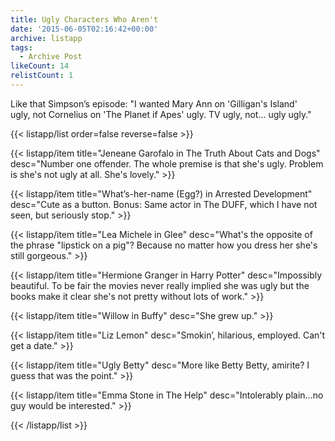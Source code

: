 ```yaml
---
title: Ugly Characters Who Aren't
date: '2015-06-05T02:16:42+00:00'
archive: listapp
tags: 
  - Archive Post
likeCount: 14
relistCount: 1
---
```


Like that Simpson’s episode: "I wanted Mary Ann on 'Gilligan's Island' ugly, not Cornelius on 'The Planet if Apes' ugly. TV ugly, not... ugly ugly."

<!--more-->

{{< listapp/list order=false reverse=false >}}

   {{< listapp/item title="Jeneane Garofalo in The Truth About Cats and Dogs"
      desc="Number one offender. The whole premise is that she's ugly. Problem is she's not ugly at all. She's lovely." >}}

   {{< listapp/item title="What’s-her-name (Egg?) in Arrested Development"
      desc="Cute as a button. Bonus: Same actor in The DUFF, which I have not seen, but seriously stop." >}}

   {{< listapp/item title="Lea Michele in Glee"
      desc="What's the opposite of the phrase \"lipstick on a pig\"? Because no matter how you dress her she's still gorgeous." >}}

   {{< listapp/item title="Hermione Granger in Harry Potter"
      desc="Impossibly beautiful. To be fair the movies never really implied she was ugly but the books make it clear she's not pretty without lots of work." >}}

   {{< listapp/item title="Willow in Buffy"
      desc="She grew up." >}}

   {{< listapp/item title="Liz Lemon"
      desc="Smokin’, hilarious, employed. Can't get a date." >}}

   {{< listapp/item title="Ugly Betty"
      desc="More like Betty Betty, amirite? I guess that was the point." >}}

   {{< listapp/item title="Emma Stone in The Help"
      desc="Intolerably plain…no guy would be interested." >}}

{{< /listapp/list >}}
